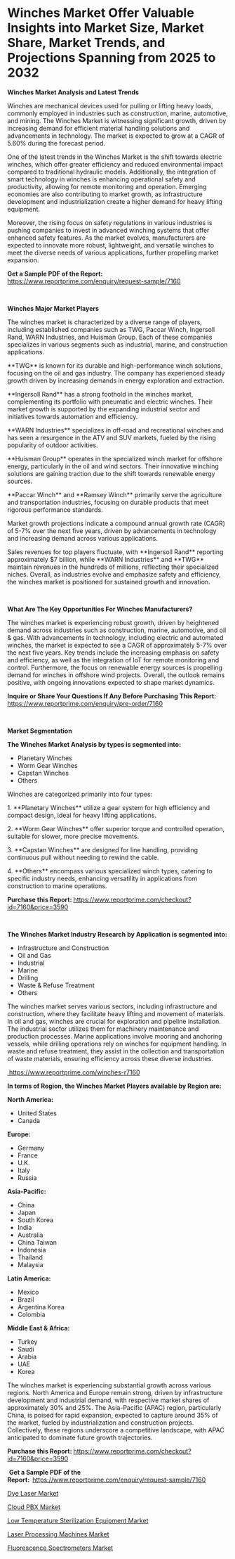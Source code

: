 <p><h1>Winches Market Offer Valuable Insights into Market Size, Market Share, Market Trends, and Projections Spanning from 2025 to 2032</h1></p><p><strong>Winches Market Analysis and Latest Trends</strong></p>
<p><p>Winches are mechanical devices used for pulling or lifting heavy loads, commonly employed in industries such as construction, marine, automotive, and mining. The Winches Market is witnessing significant growth, driven by increasing demand for efficient material handling solutions and advancements in technology. The market is expected to grow at a CAGR of 5.60% during the forecast period.</p><p>One of the latest trends in the Winches Market is the shift towards electric winches, which offer greater efficiency and reduced environmental impact compared to traditional hydraulic models. Additionally, the integration of smart technology in winches is enhancing operational safety and productivity, allowing for remote monitoring and operation. Emerging economies are also contributing to market growth, as infrastructure development and industrialization create a higher demand for heavy lifting equipment.</p><p>Moreover, the rising focus on safety regulations in various industries is pushing companies to invest in advanced winching systems that offer enhanced safety features. As the market evolves, manufacturers are expected to innovate more robust, lightweight, and versatile winches to meet the diverse needs of various applications, further propelling market expansion.</p></p>
<p><strong>Get a Sample PDF of the Report:&nbsp;</strong> <a href="https://www.reportprime.com/enquiry/request-sample/7160?utm_campaign=1833&utm_medium=2&utm_source=Github&utm_content=ia&utm_term=19032025&utm_id=winches">https://www.reportprime.com/enquiry/request-sample/7160</a></p>
<p>&nbsp;</p>
<p><strong>Winches Major Market Players</strong></p>
<p><p>The winches market is characterized by a diverse range of players, including established companies such as TWG, Paccar Winch, Ingersoll Rand, WARN Industries, and Huisman Group. Each of these companies specializes in various segments such as industrial, marine, and construction applications.</p><p>**TWG** is known for its durable and high-performance winch solutions, focusing on the oil and gas industry. The company has experienced steady growth driven by increasing demands in energy exploration and extraction. </p><p>**Ingersoll Rand** has a strong foothold in the winches market, complementing its portfolio with pneumatic and electric winches. Their market growth is supported by the expanding industrial sector and initiatives towards automation and efficiency. </p><p>**WARN Industries** specializes in off-road and recreational winches and has seen a resurgence in the ATV and SUV markets, fueled by the rising popularity of outdoor activities. </p><p>**Huisman Group** operates in the specialized winch market for offshore energy, particularly in the oil and wind sectors. Their innovative winching solutions are gaining traction due to the shift towards renewable energy sources.</p><p>**Paccar Winch** and **Ramsey Winch** primarily serve the agriculture and transportation industries, focusing on durable products that meet rigorous performance standards.</p><p>Market growth projections indicate a compound annual growth rate (CAGR) of 5-7% over the next five years, driven by advancements in technology and increasing demand across various applications. </p><p>Sales revenues for top players fluctuate, with **Ingersoll Rand** reporting approximately $7 billion, while **WARN Industries** and **TWG** maintain revenues in the hundreds of millions, reflecting their specialized niches. Overall, as industries evolve and emphasize safety and efficiency, the winches market is positioned for sustained growth and innovation.</p></p>
<p>&nbsp;</p>
<p><strong>What Are The Key Opportunities For Winches Manufacturers?</strong></p>
<p><p>The winches market is experiencing robust growth, driven by heightened demand across industries such as construction, marine, automotive, and oil & gas. With advancements in technology, including electric and automated winches, the market is expected to see a CAGR of approximately 5-7% over the next five years. Key trends include the increasing emphasis on safety and efficiency, as well as the integration of IoT for remote monitoring and control. Furthermore, the focus on renewable energy sources is propelling demand for winches in offshore wind projects. Overall, the outlook remains positive, with ongoing innovations expected to shape market dynamics.</p></p>
<p><strong>Inquire or Share Your Questions If Any Before Purchasing This Report:</strong> <a href="https://www.reportprime.com/enquiry/pre-order/7160?utm_campaign=1833&utm_medium=2&utm_source=Github&utm_content=ia&utm_term=19032025&utm_id=winches">https://www.reportprime.com/enquiry/pre-order/7160</a></p>
<p>&nbsp;</p>
<p><strong>Market Segmentation</strong></p>
<p><strong>The Winches Market Analysis by types is segmented into:</strong></p>
<p><ul><li>Planetary Winches</li><li>Worm Gear Winches</li><li>Capstan Winches</li><li>Others</li></ul></p>
<p><p>Winches are categorized primarily into four types: </p><p>1. **Planetary Winches** utilize a gear system for high efficiency and compact design, ideal for heavy lifting applications.</p><p>2. **Worm Gear Winches** offer superior torque and controlled operation, suitable for slower, more precise movements.</p><p>3. **Capstan Winches** are designed for line handling, providing continuous pull without needing to rewind the cable.</p><p>4. **Others** encompass various specialized winch types, catering to specific industry needs, enhancing versatility in applications from construction to marine operations.</p></p>
<p><strong>Purchase this Report:&nbsp;</strong><a href="https://www.reportprime.com/checkout?id=7160&price=3590&utm_campaign=1833&utm_medium=2&utm_source=Github&utm_content=ia&utm_term=19032025&utm_id=winches">https://www.reportprime.com/checkout?id=7160&price=3590</a></p>
<p>&nbsp;</p>
<p><strong>The Winches Market Industry Research by Application is segmented into:</strong></p>
<p><ul><li>Infrastructure and Construction</li><li>Oil and Gas</li><li>Industrial</li><li>Marine</li><li>Drilling</li><li>Waste & Refuse Treatment</li><li>Others</li></ul></p>
<p><p>The winches market serves various sectors, including infrastructure and construction, where they facilitate heavy lifting and movement of materials. In oil and gas, winches are crucial for exploration and pipeline installation. The industrial sector utilizes them for machinery maintenance and production processes. Marine applications involve mooring and anchoring vessels, while drilling operations rely on winches for equipment handling. In waste and refuse treatment, they assist in the collection and transportation of waste materials, ensuring efficiency across these diverse industries.</p></p>
<p><a href="https://www.reportprime.com/winches-r7160?utm_campaign=1833&utm_medium=2&utm_source=Github&utm_content=ia&utm_term=19032025&utm_id=winches">&nbsp;https://www.reportprime.com/winches-r7160</a></p>
<p><strong>In terms of Region, the Winches Market Players available by Region are:</strong></p>
<p>
    <p> <strong> North America: </strong>
        <ul>
            <li>United States</li>
            <li>Canada</li>
        </ul>
        </p> 
    <p> <strong> Europe: </strong>
        <ul>
            <li>Germany</li>
            <li>France</li>
            <li>U.K.</li>
            <li>Italy</li>
            <li>Russia</li>
        </ul>
        </p> 
    <p> <strong> Asia-Pacific: </strong>
        <ul>
            <li>China</li>
            <li>Japan</li>
            <li>South Korea</li>
            <li>India</li>
            <li>Australia</li>
            <li>China Taiwan</li>
            <li>Indonesia</li>
            <li>Thailand</li>
            <li>Malaysia</li>
        </ul>
        </p> 
    <p> <strong> Latin America: </strong>
        <ul>
            <li>Mexico</li>
            <li>Brazil</li>
            <li>Argentina Korea</li>
            <li>Colombia</li>
        </ul>
        </p> 
    <p> <strong> Middle East & Africa: </strong>
        <ul>
            <li>Turkey</li>
            <li>Saudi</li>
            <li>Arabia</li>
            <li>UAE</li>
            <li>Korea</li>
        </ul>
    </p>
    </p>
<p><p>The winches market is experiencing substantial growth across various regions. North America and Europe remain strong, driven by infrastructure development and industrial demand, with respective market shares of approximately 30% and 25%. The Asia-Pacific (APAC) region, particularly China, is poised for rapid expansion, expected to capture around 35% of the market, fueled by industrialization and construction projects. Collectively, these regions underscore a competitive landscape, with APAC anticipated to dominate future growth trajectories.</p></p>
<p><strong>Purchase this Report: </strong><a href="https://www.reportprime.com/checkout?id=7160&price=3590&utm_campaign=1833&utm_medium=2&utm_source=Github&utm_content=ia&utm_term=19032025&utm_id=winches">https://www.reportprime.com/checkout?id=7160&price=3590</a></p>
<p>&nbsp;<strong>Get a Sample PDF of the Report:&nbsp;&nbsp;</strong><a href="https://www.reportprime.com/enquiry/request-sample/7160?utm_campaign=1833&utm_medium=2&utm_source=Github&utm_content=ia&utm_term=19032025&utm_id=winches">https://www.reportprime.com/enquiry/request-sample/7160</a></p>
<p><strong></strong></p>
<p><p><a href="https://github.com/MonroeBullock54/Market-Research-Report-List-2/blob/main/dye-laser-market.md?utm_campaign=1833&utm_medium=2&utm_source=Github&utm_content=ia&utm_term=19032025&utm_id=winches">Dye Laser Market</a></p><p><a href="https://github.com/rahu1506/Market-Research-Report-List-7/blob/main/cloud-pbx-market.md?utm_campaign=1833&utm_medium=2&utm_source=Github&utm_content=ia&utm_term=19032025&utm_id=winches">Cloud PBX Market</a></p><p><a href="https://github.com/juniordelafrance/Market-Research-Report-List-5/blob/main/low-temperature-sterilization-equipment-market.md?utm_campaign=1833&utm_medium=2&utm_source=Github&utm_content=ia&utm_term=19032025&utm_id=winches">Low Temperature Sterilization Equipment Market</a></p><p><a href="https://github.com/shondapmbau/Market-Research-Report-List-1/blob/main/laser-processing-machines-market.md?utm_campaign=1833&utm_medium=2&utm_source=Github&utm_content=ia&utm_term=19032025&utm_id=winches">Laser Processing Machines Market</a></p><p><a href="https://github.com/FassouRP/Market-Research-Report-List-7/blob/main/fluorescence-spectrometers-market.md?utm_campaign=1833&utm_medium=2&utm_source=Github&utm_content=ia&utm_term=19032025&utm_id=winches">Fluorescence Spectrometers Market</a></p></p>